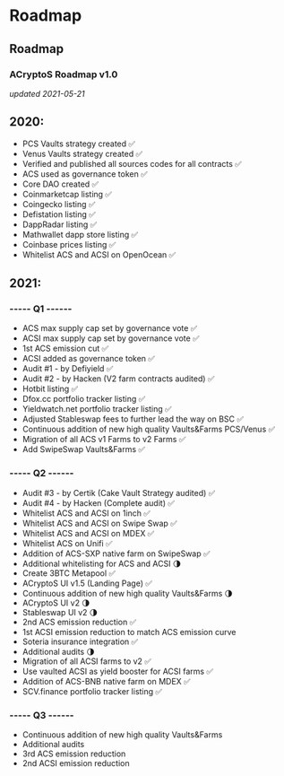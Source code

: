 # Roadmap

## Roadmap

### ACryptoS Roadmap v1.0

_updated 2021-05-21_

## **2020:**

* PCS Vaults strategy created ✅
* Venus Vaults strategy created ✅
* Verified and published all sources codes for all contracts ✅
* ACS used as governance token ✅
* Core DAO created ✅
* Coinmarketcap listing ✅
* Coingecko listing ✅
* Defistation listing ✅
* DappRadar listing ✅
* Mathwallet dapp store listing ✅
* Coinbase prices listing ✅
* Whitelist ACS and ACSI on OpenOcean ✅

## **2021:**

### **----- Q1 ------**

* ACS max supply cap set by governance vote ✅
* ACSI max supply cap set by governance vote ✅
* 1st ACS emission cut ✅
* ACSI added as governance token ✅
* Audit \#1 - by Defiyield ✅
* Audit \#2 - by Hacken \(V2 farm contracts audited\) ✅
* Hotbit listing ✅
* Dfox.cc portfolio tracker listing ✅
* Yieldwatch.net portfolio tracker listing ✅
* Adjusted Stableswap fees to further lead the way on BSC ✅
* Continuous addition of new high quality Vaults&Farms PCS/Venus ✅
* Migration of all ACS v1 Farms to v2 Farms ✅
* Add SwipeSwap Vaults&Farms ✅

### **----- Q2 ------**

* Audit \#3 - by Certik \(Cake Vault Strategy audited\) ✅
* Audit \#4 - by Hacken \(Complete audit\) ✅
* Whitelist ACS and ACSI on 1inch ✅
* Whitelist ACS and ACSI on Swipe Swap ✅
* Whitelist ACS and ACSI on MDEX ✅
* Whitelist ACS on Unifi ✅
* Addition of ACS-SXP native farm on SwipeSwap ✅
* Additional whitelisting for ACS and ACSI 🌗
* Create 3BTC Metapool ✅
* ACryptoS UI v1.5 (Landing Page) ✅
* Continuous addition of new high quality Vaults&Farms 🌗
* ACryptoS UI v2 🌗
* Stableswap UI v2 🌗
* 2nd ACS emission reduction ✅
* 1st ACSI emission reduction to match ACS emission curve
* Soteria insurance integration ✅
* Additional audits 🌗
* Migration of all ACSI farms to v2 ✅
* Use vaulted ACSI as yield booster for ACSI farms ✅
* Addition of ACS-BNB native farm on MDEX ✅
* SCV.finance portfolio tracker listing ✅

### **----- Q3 ------**

* Continuous addition of new high quality Vaults&Farms
* Additional audits
* 3rd ACS emission reduction
* 2nd ACSI emission reduction

